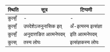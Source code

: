 | स्थिति | सूत्र | टिप्पणी |
| ----- | ------- | ------ |
| कुत्सँ॒ | - | - |
| कुत्सँ॒ | उपदेशेऽजनुनासिक इत् | अँ-इत्यस्य इत्संज्ञा |
| कुत्सँ॒ | अनुदात्तङित आत्मनेपदम् | इति आत्मनेपदम् |
| कुत्स् | तस्य लोपः | इत्संज्ञकस्य लोपः |

